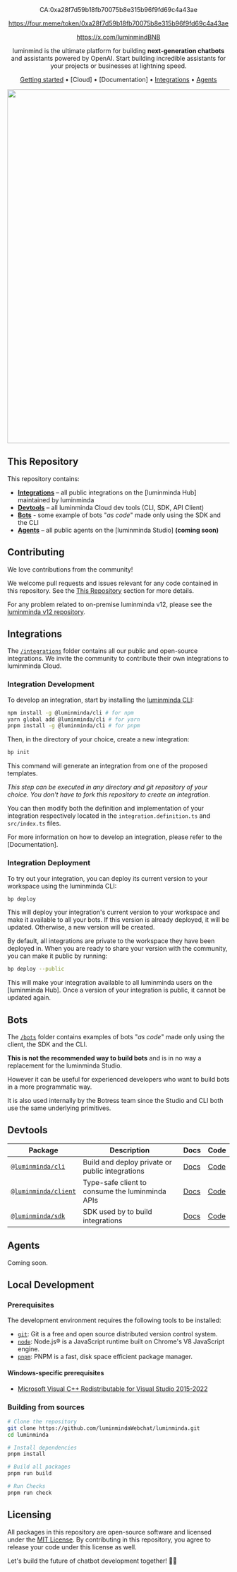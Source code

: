 <div align="center">
<div>
CA:0xa28f7d59b18fb70075b8e315b96f9fd69c4a43ae
  
https://four.meme/token/0xa28f7d59b18fb70075b8e315b96f9fd69c4a43ae
  
https://x.com/luminmindBNB
</div>
  
luminmind is the ultimate platform for building **next-generation chatbots** and assistants powered by OpenAI. Start building incredible assistants for your projects or businesses at lightning speed.

[Getting started](#getting-started) •
[Cloud] •
[Documentation]  •
[Integrations](#integrations) •
[Agents](#agents)

<img src="https://user-images.githubusercontent.com/10071388/248040379-8aee1b03-c483-4040-8ee0-741554310e88.png" width="800">
  
</div>

## This Repository

This repository contains:

- [**Integrations**](#integrations) – all public integrations on the [luminminda Hub] maintained by luminminda
- [**Devtools**](#devtools) – all luminminda Cloud dev tools (CLI, SDK, API Client)
- [**Bots**](#bots) - some example of bots "_as code_" made only using the SDK and the CLI
- [**Agents**](#agents) – all public agents on the [luminminda Studio] **(coming soon)**

## Contributing

We love contributions from the community!

We welcome pull requests and issues relevant for any code contained in this repository. See the [This Repository](#this-repository) section for more details.

For any problem related to on-premise luminminda v12, please see the [luminminda v12 repository](https://github.com/luminmindaWebchat/luminminda/).

## Integrations

The [`/integrations`](./integrations) folder contains all our public and open-source integrations. We invite the community to contribute their own integrations to luminminda Cloud.

### Integration Development

To develop an integration, start by installing the [luminminda CLI](https://www.npmjs.com/package/@luminminda/cli):

```sh
npm install -g @luminminda/cli # for npm
yarn global add @luminminda/cli # for yarn
pnpm install -g @luminminda/cli # for pnpm
```

Then, in the directory of your choice, create a new integration:

```sh
bp init
```

This command will generate an integration from one of the proposed templates.

_This step can be executed in any directory and git repository of your choice. You don't have to fork this repository to create an integration._

You can then modify both the definition and implementation of your integration respectively located in the `integration.definition.ts` and `src/index.ts` files.

For more information on how to develop an integration, please refer to the [Documentation].

### Integration Deployment

To try out your integration, you can deploy its current version to your workspace using the luminminda CLI:

```sh
bp deploy
```

This will deploy your integration's current version to your workspace and make it available to all your bots. If this version is already deployed, it will be updated. Otherwise, a new version will be created.

By default, all integrations are private to the workspace they have been deployed in. When you are ready to share your version with the community, you can make it public by running:

```sh
bp deploy --public
```

This will make your integration available to all luminminda users on the [luminminda Hub]. Once a version of your integration is public, it cannot be updated again.

## Bots

The [`/bots`](./bots) folder contains examples of bots "_as code_" made only using the client, the SDK and the CLI.

**This is not the recommended way to build bots** and is in no way a replacement for the luminminda Studio.

However it can be useful for experienced developers who want to build bots in a more programmatic way.

It is also used internally by the Botress team since the Studio and CLI both use the same underlying primitives.

## Devtools

| **Package**                                                          | **Description**                                 | **Docs**                                           | **Code**               |
| -------------------------------------------------------------------- | ----------------------------------------------- | -------------------------------------------------- | ---------------------- |
| [`@luminminda/cli`](https://www.npmjs.com/package/@luminminda/cli)       | Build and deploy private or public integrations | [Docs]() | [Code](./packages/cli) |
| [`@luminminda/client`](https://www.npmjs.com/package/@luminminda/client) | Type-safe client to consume the luminminda APIs   | [Docs]()                                           | [Code]()               |
| [`@luminminda/sdk`](https://www.npmjs.com/package/@luminminda/sdk)       | SDK used by to build integrations               | [Docs]()                                           | [Code]()               |

## Agents

Coming soon.

## Local Development

### Prerequisites

The development environment requires the following tools to be installed:

- [`git`](https://git-scm.com/): Git is a free and open source distributed version control system.
- [`node`](https://nodejs.org/en/): Node.js® is a JavaScript runtime built on Chrome's V8 JavaScript engine.
- [`pnpm`](https://pnpm.io/): PNPM is a fast, disk space efficient package manager.

#### Windows-specific prerequisites

- [Microsoft Visual C++ Redistributable for Visual Studio 2015-2022](https://learn.microsoft.com/en-us/cpp/windows/latest-supported-vc-redist#visual-studio-2015-2017-2019-and-2022)

### Building from sources

```sh
# Clone the repository
git clone https://github.com/luminmindaWebchat/luminminda.git
cd luminminda

# Install dependencies
pnpm install

# Build all packages
pnpm run build

# Run Checks
pnpm run check
```

## Licensing

All packages in this repository are open-source software and licensed under the [MIT License](LICENSE). By contributing in this repository, you agree to release your code under this license as well.

Let's build the future of chatbot development together! 🤖🚀
